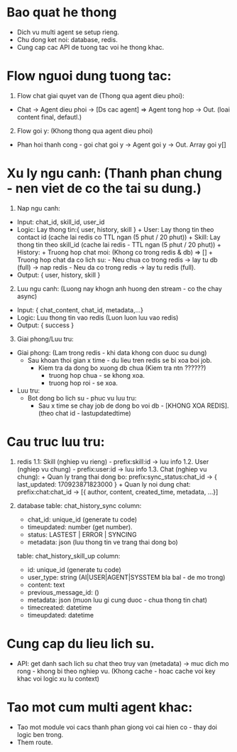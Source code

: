 # Bao quat he thong
- Dich vu multi agent se setup rieng.
- Chu dong ket noi: database, redis.
- Cung cap cac API de tuong tac voi he thong khac.

# Flow nguoi dung tuong tac:
1. Flow chat giai quyet van de (Thong qua agent dieu phoi):
- Chat -> Agent dieu phoi -> [Ds cac agent] => Agent tong hop -> Out. (loai content final, defautl.)

2. Flow goi y: (Khong thong qua agent dieu phoi)
- Phan hoi thanh cong - goi chat goi y -> Agent goi y -> Out. Array goi y[]

# Xu ly ngu canh: (Thanh phan chung - nen viet de co the tai su dung.)
1. Nap ngu canh:
  - Input: chat_id, skill_id, user_id
  - Logic: Lay thong tin:{ user, history, skill }
        + User: Lay thong tin theo contact id (cache lai redis  co TTL ngan (5 phut / 20 phut))
        + Skill: Lay thong tin theo skill_id (cache lai redis - TTL ngan (5 phut / 20 phut))
        + History: 
            + Truong hop chat moi: (Khong co trong redis & db) => []
            + Truong hop chat da co lich su:
                - Neu chua co trong redis -> lay tu db (full) -> nap redis
                - Neu da co trong redis -> lay tu redis (full).
  - Output: { user, history, skill }

2. Luu ngu canh: (Luong nay khogn anh huong den stream - co the chay async)
  - Input: { chat_content, chat_id, metadata,...}
  - Logic: Luu thong tin vao redis (Luon luon luu vao redis)
  - Output: { success }

3. Giai phong/Luu tru:
  - Giai phong: (Lam trong redis - khi data khong con duoc su dung)
      - Sau khoan thoi gian x time - du lieu tren redis se bi xoa boi job.
        + Kiem tra da dong bo xuong db chua (Kiem tra ntn ??????)
          - truong hop chua - se khong xoa.
          - truong hop roi - se xoa.
  - Luu tru:
      - Bot dong bo lich su - phuc vu luu tru: 
        + Sau x time se chay job de dong bo voi db - [KHONG XOA REDIS]. (theo chat id - lastupdatedtime)

# Cau truc luu tru:
1. redis
   1.1: Skill (nghiep vu rieng) - prefix:skill:id -> luu info
   1.2. User (nghiep vu chung) - prefix:user:id -> luu info
   1.3. Chat (nghiep vu chung):
       + Quan ly trang thai dong bo: prefix:sync_status:chat_id -> { last_updated: 170923871823000 }
       + Quan ly noi dung chat: prefix:chat:chat_id -> [{ author, content, created_time, metadata, ...}]
2. database
   table: chat_history_sync
    column:
      - chat_id: unique_id (generate tu code)
      - timeupdated: number (get number).
      - status: LASTEST | ERROR | SYNCING
      - metadata: json (luu thong tin ve trang thai dong bo)

   table: chat_history_skill_up
   column:
    - id: unique_id (generate tu code)
    - user_type: string (AI|USER|AGENT|SYSSTEM bla bal - de mo trong)
    - content: text
    - previous_message_id: ()
    - metadata: json (muon luu gi cung duoc - chua thong tin chat)
    - timecreated: datetime
    - timeupdated: datetime
# Cung cap du lieu lich su.
  - API: get danh sach lich su chat theo truy van (metadata) -> muc dich mo rong - khong bi theo nghiep vu. (Khong cache - hoac cache voi key khac voi logic xu lu context)

# Tao mot cum multi agent khac:
- Tao mot module voi cacs thanh phan giong voi cai hien co - thay doi logic ben trong.
- Them route.

